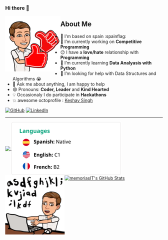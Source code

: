 ### Hi there 👋

<img src='https://github.com/memoriasIT/memoriasIT/blob/master/pointme.png' align='left' width='35%'>

## About Me
- :school: I'm [](fdsafdsa) based on spain :spainflag:  </a>
- 🔭 I’m currently working on  **Competitive Programming**
- :neutral_face: I have a **love/hate** relationship with **Programming**
- 🌱 I’m currently learning **Data Analyasis with Python**
- 🤔 I’m looking for help with Data Structures and Algorithms 😭
- 💬 Ask me about anything, I am happy to help
- 😄 Pronouns: **Coder, Leader** and **Kind Hearted**
- :bulb: Occasionaly I do participate in **Hackathons**
- :boom: awesome octoprofile : [Keshav Singh](https://octoprofile.now.sh/user?id=keshavsingh4522)
<!-- - ⚡ Languages: **Python3 | SQL | HTML | CSS |** -->
  <a href="https://github.com/peterthehan"><img alt="GitHub" title="GitHub" height="32" width="32" src="https://raw.githubusercontent.com/peterthehan/peterthehan/master/assets/github.svg"></a>
  <a href="https://linkedin.com/in/peter-han"><img alt="LinkedIn" title="LinkedIn" height="32" width="32" src="https://raw.githubusercontent.com/peterthehan/peterthehan/master/assets/linkedin.svg"></a>

---

<a href="https://github.com/memoriasIT">
  <img align="center" src="https://github-readme-stats.vercel.app/api/top-langs/?username=memoriasIT&layout=compact&show_icons=true&line_height=27&count_private=true&title_color=04a37c&text_color=000&icon_color=2bbc8a&bg_color=fff"/>
</a>



<a href="https://github.com/memoriasIT">
  <img align="center" src="https://raw.githubusercontent.com/memoriasIT/memoriasIT/3d06185ec2a1d905f45b22e46c153b37fa41e27b/languagesProfile.svg"/ height='170px'>
</a>

<br>



<a href="https://github.com/memoriasIT">
  <img align="center" src="https://github-readme-stats.vercel.app/api?username=memoriasIT&include_all_commits=true&layout=compact&show_icons=true&line_height=27&count_private=true&title_color=04a37c&text_color=000&icon_color=2bbc8a&bg_color=fff" alt="memoriasIT's GitHub Stats" />
</a>
<a href="https://github.com/memoriasIT">
<img src='https://raw.githubusercontent.com/memoriasIT/memoriasIT/master/languages.png' align='left' height='190px'>
</a>

